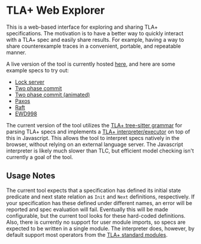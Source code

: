 # TLA+ Web Explorer

This is a web-based interface for exploring and sharing TLA+ specifications. The motivation is to have a better way to quickly interact with a TLA+ spec and easily share results. For example, having a way to share counterexample traces in a convenient, portable, and repeatable manner. 

A live version of the tool is currently hosted [here](https://will62794.github.io/tla-web/#!/home), and here are some example specs to try out:

- [Lock server](https://will62794.github.io/tla-web/#!/home?specpath=.%2Fspecs%2Flockserver.tla&constants%5BServer%5D=%7B%22s1%22%2C%20%22s2%22%7D&constants%5BClient%5D=%7B%22c1%22%2C%20%22c2%22%7D)
- [Two phase commit](https://will62794.github.io/tla-web/#!/home?specpath=.%2Fspecs%2FTwoPhase.tla)
- [Two phase commit (animated)](https://will62794.github.io/tla-web/#!/home?specpath=.%2Fspecs%2FTwoPhase_anim.tla&constants%5BRM%5D=%7Brm1%2Crm2%7D)
- [Paxos](https://will62794.github.io/tla-web/#!/home?specpath=./specs/Paxos.tla)
- [Raft](https://will62794.github.io/tla-web/#!/home?specpath=.%2Fspecs%2FAbstractRaft.tla&constants%5BServer%5D=%7B"s1"%2C"s2"%2C%20"s3"%7D&constants%5BSecondary%5D="Secondary"&constants%5BPrimary%5D="Primary"&constants%5BNil%5D="Nil"&constants%5BInitTerm%5D=0)
- [EWD998](https://will62794.github.io/tla-web/#!/home?specpath=.%2Fspecs%2FEWD998.tla)

The current version of the tool utilizes the [TLA+ tree-sitter grammar](https://github.com/tlaplus-community/tree-sitter-tlaplus) for parsing TLA+ specs and implements a [TLA+ interpreter/executor](https://github.com/will62794/tla-web/blob/89d763c6001fa91dfc55780fedd47a9fbbf4e934/js/eval.js#L726-L778) on top of this in Javascript. This allows the tool to interpret specs natively in the browser, without relying on an external language server. The Javascript interpreter is likely much slower than TLC, but efficient model checking isn't currently a goal of the tool. 

<!-- Note also that you can basically use the existing web interface as a simple TLA+ expression evaluator, since making changes to definitions in the spec should automatically update the set of generated initial states. -->

<!-- This project Utilizes the [TLA+ tree-sitter grammar](https://github.com/tlaplus-community/tree-sitter-tlaplus) to provide a web based TLA+ interface for exploring and sharing specifications.  -->
<!-- There are still some TLA+ language features that [may not be implemented](https://github.com/will62794/tla-web/issues), but a reasonable number of specs should be handled correctly. For example, see this [Paxos spec](https://will62794.github.io/tla-web/#!/home?specpath=./specs/Paxos.tla). Additional testing is needed to verify the correctness of this interpreter on more complex specs. -->

<!-- A basic, preliminary test suite can be found [here](https://will62794.github.io/tla-web/test.html). -->

## Usage Notes

The current tool expects that a specification has defined its initial state predicate and next state relation as `Init` and `Next` definitions, respectively. If your specification has these defined under different names, an error will be reported and spec evaluation will fail. Eventually this will be made configurable, but the current tool looks for these hard-coded definitions. Also, there is currently no support for user module imports, so specs are expected to be written in a single module. The interpreter does, however, by default support most operators from the [TLA+ standard modules](https://github.com/tlaplus/tlaplus/tree/c25a01393ef7d9b0315f3d3b1581988e7a4a57b2/tlatools/org.lamport.tlatools/src/tla2sany/StandardModules).

<!-- Note that in addition to copying and pasting in the text of a TLA+ spec or writing it in the browser interface, you can also load a spec file from a given URL by using the following URL path format: -->
<!-- ``` -->
<!-- https://will62794.github.io/tla-web/#!/home?specpath=<tla_spec_url> -->
<!-- ``` -->
<!-- where `tla_spec_url` is a URL pointing to raw TLA+ module file. For example, you can see that [this link](https://will62794.github.io/tla-web/#!/home?specpath=https://gist.githubusercontent.com/will62794/4250c4b6a8e68b0d9e038186739af8cc/raw/3470b5999f896abb478733e8fc07e7ed9e3039da/HourClock.tla) loads a simple spec from a [personal Github gist](https://gist.githubusercontent.com/will62794/4250c4b6a8e68b0d9e038186739af8cc/raw/3470b5999f896abb478733e8fc07e7ed9e3039da/HourClock.tla). -->


<!-- ### REPL Mode -->

<!-- You can also open a specification in REPL mode, which gives you access to a live REPL for dynamically evaluating TLA+ expressions in the context of a specification. See [here](https://will62794.github.io/tla-web/#!/home?specpath=./specs/repl.tla&repl=true) for an example REPL scratchpad. -->